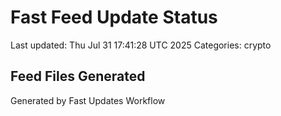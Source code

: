 # Fast Feed Update Status
Last updated: Thu Jul 31 17:41:28 UTC 2025
Categories: crypto

## Feed Files Generated

Generated by Fast Updates Workflow
